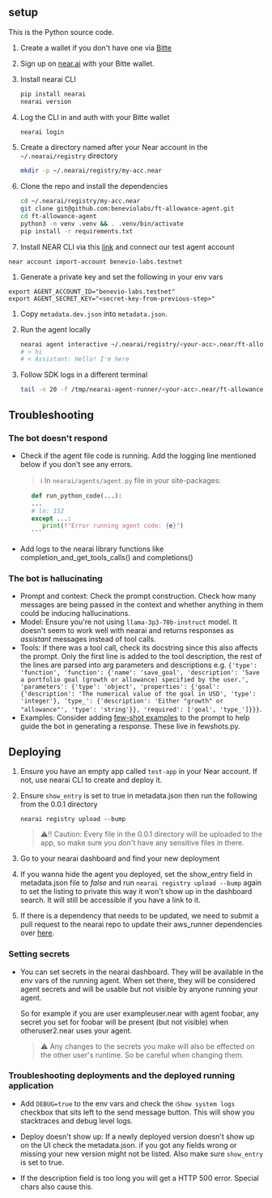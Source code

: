 ## setup

This is the Python source code.

1. Create a wallet if you don't have one via [Bitte](https://wallet.bitte.ai)

1. Sign up on [near.ai](https://app.near.ai/) with your Bitte wallet.

1. Install nearai CLI

   ```sh
   pip install nearai
   nearai version
   ```

1. Log the CLI in and auth with your Bitte wallet

   ```sh
   nearai login
   ```

1. Create a directory named after your Near account in the `~/.nearai/registry` directory

   ```sh
   mkdir -p ~/.nearai/registry/my-acc.near
   ```

1. Clone the repo and install the dependencies

   ```sh
   cd ~/.nearai/registry/my-acc.near
   git clone git@github.com:beneviolabs/ft-allowance-agent.git
   cd ft-allowance-agent
   python3 -m venv .venv && . .venv/bin/activate
   pip install -r requirements.txt
   ```

1. Install NEAR CLI via this [link](https://docs.near.org/tools/near-cli) and connect our test agent account

```
near account import-account benevio-labs.testnet
```

1. Generate a private key and set the following in your env vars

```
export AGENT_ACCOUNT_ID="benevio-labs.testnet"
export AGENT_SECRET_KEY="<secret-key-from-previous-step>"
```

1. Copy `metadata.dev.json` into `metadata.json`.

1. Run the agent locally

   ```sh
   nearai agent interactive ~/.nearai/registry/<your-acc>.near/ft-allowance/0.0.1 --local
   # > hi
   # < Assistant: Hello! I'm here
   ```


1. Follow SDK logs in a different terminal

   ```sh
   tail -n 20 -f /tmp/nearai-agent-runner/<your-acc>.near/ft-allowance-agent/0.0.1/system_log.txt
   ```

## Troubleshooting

### The bot doesn't respond
- Check if the agent file code is running. Add the logging line mentioned below if you don't see any errors.
   > ℹ️ In `nearai/agents/agent.py` file in your site-packages:

   ```python
      def run_python_code(...):
      ...
      # ln: 152
      except ...:
         print(f"Error running agent code: {e}")
      ```
- Add logs to the nearai library functions like completion_and_get_tools_calls() and completions()

### The bot is hallucinating
- Prompt and context: Check the prompt construction. Check how many messages are being passed in the context and whether anything in them could be inducing hallucinations.
- Model: Ensure you're not using `llama-3p3-70b-instruct` model. It doesn't seem to work well with nearai and returns responses
as _assistant_ messages instead of tool calls.
- Tools: If there was a tool call, check its docstring since this also affects the prompt. Only the first line is added to the tool description, the rest of the lines are parsed into arg parameters and descriptions e.g. `{'type': 'function', 'function': {'name': 'save_goal', 'description': 'Save a portfolio goal (growth or allowance) specified by the user.', 'parameters': {'type': 'object', 'properties': {'goal': {'description': 'The numerical value of the goal in USD', 'type': 'integer'}, 'type_': {'description': 'Either "growth" or "allowance"', 'type': 'string'}}, 'required': ['goal', 'type_']}}}`.
- Examples: Consider adding [few-shot examples](https://blog.langchain.dev/few-shot-prompting-to-improve-tool-calling-performance/) to the prompt to help guide the bot in generating a response.
These live in fewshots.py.

## Deploying

1. Ensure you have an empty app called `test-app` in your Near account. If not, use nearai CLI to create and deploy it.

1. Ensure `show_entry` is set to true in metadata.json then run the following from the 0.0.1 directory
   ```
   nearai registry upload --bump
   ```

   > ⚠️‼️ Caution: Every file in the 0.0.1 directory will be uploaded to the app, so make sure you don't have any sensitive files in there.

1. Go to your nearai dashboard and find your new deployment

1. If you wanna hide the agent you deployed, set the show_entry field in metadata.json file to _false_ and run `nearai registry upload --bump` again to set the listing to private this way it won't show up in the dashboard search. It will still be accessible if you have a link to it.

1. If there is a dependency that needs to be updated, we need to submit a pull request to the nearai repo to update their aws_runner dependencies over [here](https://github.com/nearai/nearai/blob/main/aws_runner/frameworks/requirements-standard.txt).

### Setting secrets

- You can set secrets in the nearai dashboard. They will be available in the env vars of the running agent. When set there, they will be considered agent secrets and will be usable but not visible by anyone running your agent.

   So for example if you are user exampleuser.near with agent foobar, any secret you set for foobar will be present (but not visible) when otheruser2.near uses your agent.

   > ⚠️ Any changes to the secrets you make will also be effected on the other user's runtime. So be careful when changing them.

### Troubleshooting deployments and the deployed running application

- Add `DEBUG=true` to the env vars and check the `ℹShow system logs` checkbox that sits left to the send message button. This will show you stacktraces and debug level logs.

- Deploy doesn't show up: If a newly deployed version doesn't show up on the UI check the metadata.json. if you got any fields wrong or missing your new version might not be listed. Also make sure `show_entry` is set to true.

- If the description field is too long you will get a HTTP 500 error. Special chars also cause this.
